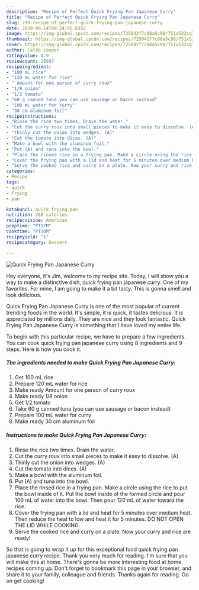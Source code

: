 ```yaml
---
description: "Recipe of Perfect Quick Frying Pan Japanese Curry"
title: "Recipe of Perfect Quick Frying Pan Japanese Curry"
slug: 799-recipe-of-perfect-quick-frying-pan-japanese-curry
date: 2020-08-14T09:24:45.635Z
image: https://img-global.cpcdn.com/recipes/725042f7c98a5c98/751x532cq70/quick-frying-pan-japanese-curry-recipe-main-photo.jpg
thumbnail: https://img-global.cpcdn.com/recipes/725042f7c98a5c98/751x532cq70/quick-frying-pan-japanese-curry-recipe-main-photo.jpg
cover: https://img-global.cpcdn.com/recipes/725042f7c98a5c98/751x532cq70/quick-frying-pan-japanese-curry-recipe-main-photo.jpg
author: Caleb Cooper
ratingvalue: 4.9
reviewcount: 20897
recipeingredient:
- "100 mL rice"
- "120 mL water for rice"
- " Amount for one person of curry roux"
- "1/8 onion"
- "1/2 tomato"
- "60 g canned tuna you can use sausage or bacon instead"
- "100 mL water for curry"
- "30 cm aluminum foil"
recipeinstructions:
- "Rinse the rice two times. Drain the water."
- "Cut the curry roux into small pieces to make it easy to dissolve. (A)"
- "Thinly cut the onion into wedges. (A)"
- "Cut the tomato into dices. (A)"
- "Make a bowl with the aluminum foil."
- "Put (A) and tuna into the bowl."
- "Place the rinsed rice in a frying pan. Make a circle using the rice to put the bowl inside of it. Put the bowl inside of the formed circle and pour 100 mL of water into the bowl. Then pour 120 mL of water toward the rice."
- "Cover the frying pan with a lid and heat for 5 minutes over medium heat. Then reduce the heat to low and heat it for 5 minutes. DO NOT OPEN THE LID WHILE COOKING."
- "Serve the cooked rice and curry on a plate. Now your curry and rice are ready!"
categories:
- Recipe
tags:
- quick
- frying
- pan

katakunci: quick frying pan 
nutrition: 268 calories
recipecuisine: American
preptime: "PT17M"
cooktime: "PT30M"
recipeyield: "1"
recipecategory: Dessert

---
```



![Quick Frying Pan Japanese Curry](https://img-global.cpcdn.com/recipes/725042f7c98a5c98/751x532cq70/quick-frying-pan-japanese-curry-recipe-main-photo.jpg)

Hey everyone, it's Jim, welcome to my recipe site. Today, I will show you a way to make a distinctive dish, quick frying pan japanese curry. One of my favorites. For mine, I am going to make it a bit tasty. This is gonna smell and look delicious.



Quick Frying Pan Japanese Curry is one of the most popular of current trending foods in the world. It's simple, it is quick, it tastes delicious. It is appreciated by millions daily. They are nice and they look fantastic. Quick Frying Pan Japanese Curry is something that I have loved my entire life.


To begin with this particular recipe, we have to prepare a few ingredients. You can cook quick frying pan japanese curry using 8 ingredients and 9 steps. Here is how you cook it.

<!--inarticleads1-->

##### The ingredients needed to make Quick Frying Pan Japanese Curry:

1. Get 100 mL rice
1. Prepare 120 mL water for rice
1. Make ready  Amount for one person of curry roux
1. Make ready 1/8 onion
1. Get 1/2 tomato
1. Take 60 g canned tuna (you can use sausage or bacon instead)
1. Prepare 100 mL water for curry
1. Make ready 30 cm aluminum foil




<!--inarticleads2-->

##### Instructions to make Quick Frying Pan Japanese Curry:

1. Rinse the rice two times. Drain the water.
1. Cut the curry roux into small pieces to make it easy to dissolve. (A)
1. Thinly cut the onion into wedges. (A)
1. Cut the tomato into dices. (A)
1. Make a bowl with the aluminum foil.
1. Put (A) and tuna into the bowl.
1. Place the rinsed rice in a frying pan. Make a circle using the rice to put the bowl inside of it. Put the bowl inside of the formed circle and pour 100 mL of water into the bowl. Then pour 120 mL of water toward the rice.
1. Cover the frying pan with a lid and heat for 5 minutes over medium heat. Then reduce the heat to low and heat it for 5 minutes. DO NOT OPEN THE LID WHILE COOKING.
1. Serve the cooked rice and curry on a plate. Now your curry and rice are ready!




So that is going to wrap it up for this exceptional food quick frying pan japanese curry recipe. Thank you very much for reading. I'm sure that you will make this at home. There's gonna be more interesting food at home recipes coming up. Don't forget to bookmark this page in your browser, and share it to your family, colleague and friends. Thanks again for reading. Go on get cooking!
